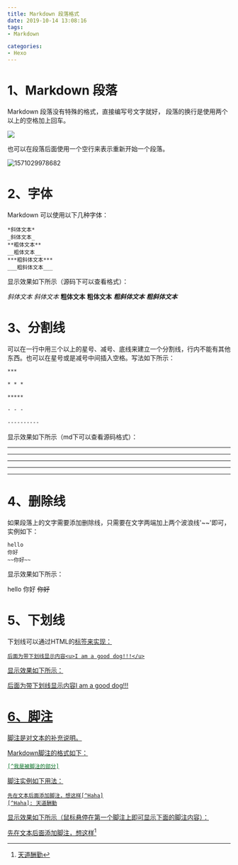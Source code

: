```yaml
---
title: Markdown 段落格式
date: 2019-10-14 13:08:16
tags:
- Markdown

categories: 
- Hexo
---
```


# 1、Markdown 段落

Markdown 段落没有特殊的格式，直接编写号文字就好， 段落的换行是使用两个以上的空格加上回车。  

![](C:\Users\S\AppData\Roaming\Typora\typora-user-images\1571029888842.png)

也可以在段落后面使用一个空行来表示重新开始一个段落。

![1571029978682](C:\Users\S\AppData\Roaming\Typora\typora-user-images\1571029978682.png)

#  2、字体

Markdown 可以使用以下几种字体：

```
*斜体文本*
_斜体文本_
**粗体文本**
__粗体文本__
***粗斜体文本***
___粗斜体文本___
```

显示效果如下所示（源码下可以查看格式）：

*斜体文本*
_斜体文本_
**粗体文本**
__粗体文本__
***粗斜体文本***
___粗斜体文本___



# 3、分割线

可以在一行中用三个以上的星号、减号、底线来建立一个分割线，行内不能有其他东西。也可以在星号或是减号中间插入空格。写法如下所示：

```markdown
***

* * *

*****

- - -

----------
```

显示效果如下所示（md下可以查看源码格式）：

***

* * *

*****

- - -

----------



# 4、删除线

如果段落上的文字需要添加删除线，只需要在文字两端加上两个波浪线'~~'即可，实例如下：  

```
hello
你好
~~你好~~
```

显示效果如下所示：

hello
你好
~~你好~~  

# 5、下划线

下划线可以通过HTML的<u>标签来实现：

```
后面为带下划线显示内容<u>I am a good dog!!!</u>
```

显示效果如下所示：

后面为带下划线显示内容<u>I am a good dog!!!</u>  

# 6、脚注

脚注是对文本的补充说明。

Markdown脚注的格式如下：

```markdown
[^我是被脚注的部分]
```



脚注实例如下用法：

```
先在文本后面添加脚注，想这样[^Haha]
[^Haha]: 天道酬勤
```

显示效果如下所示（鼠标悬停在第一个脚注上即可显示下面的脚注内容）：  

先在文本后面添加脚注，想这样[^Haha]

[^Haha]: 天道酬勤  





